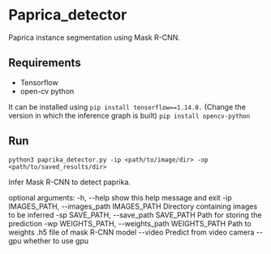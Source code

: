 # Paprica_detector
Paprica instance segmentation  using  Mask R-CNN. 


## Requirements

* Tensorflow 
* open-cv python

It can be installed using 
`pip install tensorflow==1.14.0.` (Change the version in which the inference graph is built)
`pip install opencv-python`

## Run

`python3 paprika_detector.py -ip <path/to/image/dir> -op <path/to/saved_results/dir>`

Infer Mask R-CNN to detect paprika.

optional arguments:
  -h, --help            show this help message and exit
  -ip IMAGES_PATH, --images_path IMAGES_PATH
                        Directory containing images to be inferred
  -sp SAVE_PATH, --save_path SAVE_PATH
                        Path for storing the prediction
  -wp WEIGHTS_PATH, --weights_path WEIGHTS_PATH
                        Path to weights .h5 file of mask R-CNN model
  --video               Predict from video camera
  --gpu                 whether to use gpu


